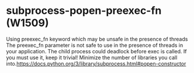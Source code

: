 # subprocess-popen-preexec-fn (W1509)

Using preexec_fn keyword which may be unsafe in the presence of threads
The preexec_fn parameter is not safe to use in the presence of threads
in your application. The child process could deadlock before exec is
called. If you must use it, keep it trivial! Minimize the number of
libraries you call
into.https://docs.python.org/3/library/subprocess.html#popen-constructor
